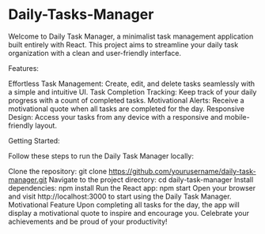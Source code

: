 # Daily-Tasks-Manager

Welcome to Daily Task Manager, a minimalist task management application built entirely with React. This project aims to streamline your daily task organization with a clean and user-friendly interface.

Features:

Effortless Task Management: Create, edit, and delete tasks seamlessly with a simple and intuitive UI.
Task Completion Tracking: Keep track of your daily progress with a count of completed tasks.
Motivational Alerts: Receive a motivational quote when all tasks are completed for the day.
Responsive Design: Access your tasks from any device with a responsive and mobile-friendly layout.


Getting Started:

Follow these steps to run the Daily Task Manager locally:

Clone the repository: git clone https://github.com/yourusername/daily-task-manager.git
Navigate to the project directory: cd daily-task-manager
Install dependencies: npm install
Run the React app: npm start
Open your browser and visit http://localhost:3000 to start using the Daily Task Manager.
Motivational Feature
Upon completing all tasks for the day, the app will display a motivational quote to inspire and encourage you. Celebrate your achievements and be proud of your productivity!
